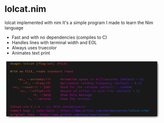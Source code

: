 # lolcat.nim
lolcat implemented with nim
It's a simple program I made to learn the Nim language

- Fast and with no dependencies (compiles to C)
- Handles lines with terminal width and EOL
- Always uses truecolor
- Animates text print

![](/lolcat.png)
